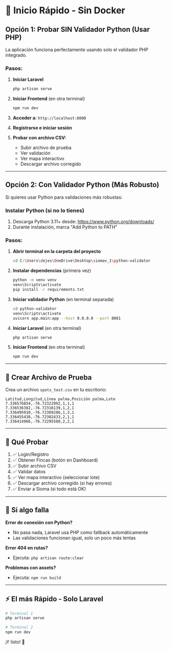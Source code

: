 # 🚀 Inicio Rápido - Sin Docker

## Opción 1: Probar SIN Validador Python (Usar PHP)

La aplicación funciona perfectamente usando solo el validador PHP integrado.

### Pasos:

1. **Iniciar Laravel**
   ```bash
   php artisan serve
   ```

2. **Iniciar Frontend** (en otra terminal)
   ```bash
   npm run dev
   ```

3. **Acceder a:** `http://localhost:8000`

4. **Registrarse e iniciar sesión**

5. **Probar con archivo CSV:**
   - Subir archivo de prueba
   - Ver validación
   - Ver mapa interactivo
   - Descargar archivo corregido

---

## Opción 2: Con Validador Python (Más Robusto)

Si quieres usar Python para validaciones más robustas:

### Instalar Python (si no lo tienes)

1. Descarga Python 3.11+ desde: https://www.python.org/downloads/
2. Durante instalación, marca "Add Python to PATH"

### Pasos:

1. **Abrir terminal en la carpeta del proyecto**
   ```bash
   cd C:\Users\dejes\OneDrive\Desktop\siomav_1\python-validator
   ```

2. **Instalar dependencias** (primera vez)
   ```bash
   python -m venv venv
   venv\Scripts\activate
   pip install -r requirements.txt
   ```

3. **Iniciar validador Python** (en terminal separada)
   ```bash
   cd python-validator
   venv\Scripts\activate
   uvicorn app.main:app --host 0.0.0.0 --port 8001
   ```

4. **Iniciar Laravel** (en otra terminal)
   ```bash
   php artisan serve
   ```

5. **Iniciar Frontend** (en otra terminal)
   ```bash
   npm run dev
   ```

---

## 📝 Crear Archivo de Prueba

Crea un archivo `spots_test.csv` en tu escritorio:

```csv
Latitud,Longitud,Línea palma,Posición palma,Lote
7.336576854,-76.72322992,1,1,1
7.336536382,-76.72316139,1,2,1
7.336495910,-76.72309286,1,3,1
7.336455438,-76.72302433,2,1,1
7.336414966,-76.72295580,2,2,1
```

---

## 🎯 Qué Probar

1. ✅ Login/Registro
2. ✅ Obtener Fincas (botón en Dashboard)
3. ✅ Subir archivo CSV
4. ✅ Validar datos
5. ✅ Ver mapa interactivo (seleccionar lote)
6. ✅ Descargar archivo corregido (si hay errores)
7. ✅ Enviar a Sioma (si todo está OK)

---

## 🐛 Si algo falla

**Error de conexión con Python?**
- No pasa nada, Laravel usa PHP como fallback automáticamente
- Las validaciones funcionan igual, solo un poco más lentas

**Error 404 en rutas?**
- Ejecuta: `php artisan route:clear`

**Problemas con assets?**
- Ejecuta: `npm run build`

---

## ⚡ El más Rápido - Solo Laravel

```bash
# Terminal 1
php artisan serve

# Terminal 2  
npm run dev
```

¡Y listo! 🎉

